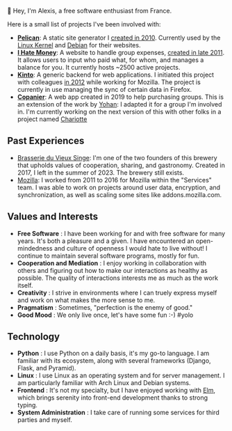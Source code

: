 👋 Hey, I'm Alexis, a free software enthusiast from France. 

Here is a small list of projects I've been involved with:

- **[Pelican](http://getpelican.com)**: A static site generator I [created in 2010](https://blog.notmyidea.org/pelican-a-simple-static-blog-generator-in-python.html). Currently used by the [Linux Kernel](https://www.kernel.org/pelican.html) and [Debian](https://bits.debian.org/pages/about.html) for their websites.
- **[I Hate Money](http://ihatemoney.org)**: A website to handle group expenses, [created in late 2011](https://blog.notmyidea.org/how-are-you-handling-your-shared-expenses.html). It allows users to input who paid what, for whom, and manages a balance for you. It currently hosts ~2500 active projects.
- **[Kinto](https://github.com/kinto/kinto)**: A generic backend for web applications. I initiated this project with colleagues [in 2012](https://blog.notmyidea.org/thoughts-about-a-form-generation-service-gis-enabled.html) while working for Mozilla. The project is currently in use managing the sync of certain data in Firefox.
- **[Copanier](https://github.com/spiral-project/copanier)**: A web app created in 2019 to help purchasing groups. This is an extension of the work by [Yohan](https://yohanboniface.me/): I adapted it for a group I'm involved in. I'm currently working on the next version of this with other folks in a project named [Chariotte](https://chariotte.fr)

## Past Experiences

- [Brasserie du Vieux Singe](https://www.vieuxsinge.com/): I'm one of the two founders of this brewery that upholds values of cooperation, sharing, and gastronomy. Created in 2017, I left in the summer of 2023. The brewery still exists.
- [Mozilla](https://mozilla.org): I worked from 2011 to 2016 for Mozilla within the "Services" team. I was able to work on projects around user data, encryption, and synchronization, as well as scaling some sites like addons.mozilla.com.

## Values and Interests

- **Free Software** : I have been working for and with free software for many years. It's both a pleasure and a given. I have encountered an open-mindedness and culture of openness I would hate to live without! I continue to maintain several software programs, mostly for fun.
- **Cooperation and Mediation** : I enjoy working in collaboration with others and figuring out how to make our interactions as healthy as possible. The quality of interactions interests me as much as the work itself.
- **Creativity** : I strive in environments where I can truely express myself and work on what makes the more sense to me.
- **Pragmatism** : Sometimes, "perfection is the enemy of good."
- **Good Mood** : We only live once, let's have some fun :-) #yolo

## Technology

- **Python** : I use Python on a daily basis, it's my go-to language. I am familiar with its ecosystem, along with several frameworks (Django, Flask, and Pyramid).
- **Linux** : I use Linux as an operating system and for server management. I am particularly familiar with Arch Linux and Debian systems.
- **Frontend** : It's not my specialty, but I have enjoyed working with [Elm](https://elm-lang.org/), which brings serenity into front-end development thanks to strong typing.
- **System Administration** : I take care of running some services for third parties and myself.
